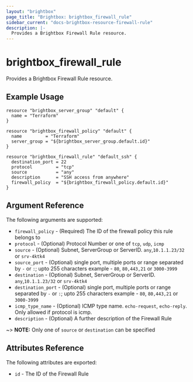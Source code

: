 ```yaml
---
layout: "brightbox"
page_title: "Brightbox: brightbox_firewall_rule"
sidebar_current: "docs-brightbox-resource-firewall-rule"
description: |-
  Provides a Brightbox Firewall Rule resource.
---
```


# brightbox\_firewall\_rule

Provides a Brightbox Firewall Rule resource.

## Example Usage

```hcl
resource "brightbox_server_group" "default" {
  name = "Terraform"
}

resource "brightbox_firewall_policy" "default" {
  name         = "Terraform"
  server_group = "${brightbox_server_group.default.id}"
}

resource "brightbox_firewall_rule" "default_ssh" {
  destination_port = 22
  protocol         = "tcp"
  source           = "any"
  description      = "SSH access from anywhere"
  firewall_policy  = "${brightbox_firewall_policy.default.id}"
}

```

## Argument Reference

The following arguments are supported:

* `firewall_policy` - (Required) The ID of the firewall policy this rule belongs to
* `protocol` - (Optional) Protocol Number or one of `tcp`, `udp`, `icmp`
* `source` - (Optional) Subnet, ServerGroup or ServerID. `any`,`10.1.1.23/32` or `srv-4ktk4`
* `source_port` - (Optional) single port, multiple ports or range separated by `-` or `:`; upto 255 characters example - `80`, `80,443,21` or `3000-3999`
* `destination` - (Optional) Subnet, ServerGroup or ServerID. `any`,`10.1.1.23/32` or `srv-4ktk4`
* `destination_port` - (Optional) single port, multiple ports or range separated by `-` or `:`; upto 255 characters example - `80`, `80,443,21` or `3000-3999`
* `icmp_type_name` - (Optional) ICMP type name. `echo-request`, `echo-reply`. Only allowed if protocol is icmp.
* `description` - (Optional) A further description of the Firewall Rule

~> **NOTE:** Only one of `source` or `destination` can be specified

## Attributes Reference

The following attributes are exported:

* `id` - The ID of the Firewall Rule
